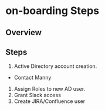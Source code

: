 # on-boarding Steps

## Overview

## Steps

1. Active Directory account creation.
  - Contact Manny
1. Assign Roles to new AD user.
1. Grant Slack access
1. Create JIRA/Confluence user
